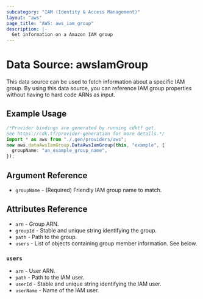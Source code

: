 ```yaml
---
subcategory: "IAM (Identity & Access Management)"
layout: "aws"
page_title: "AWS: aws_iam_group"
description: |-
  Get information on a Amazon IAM group
---
```


# Data Source: awsIamGroup

This data source can be used to fetch information about a specific
IAM group. By using this data source, you can reference IAM group
properties without having to hard code ARNs as input.

## Example Usage

```typescript
/*Provider bindings are generated by running cdktf get.
See https://cdk.tf/provider-generation for more details.*/
import * as aws from "./.gen/providers/aws";
new aws.dataAwsIamGroup.DataAwsIamGroup(this, "example", {
  groupName: "an_example_group_name",
});

```

## Argument Reference

* `groupName` - (Required) Friendly IAM group name to match.

## Attributes Reference

* `arn` - Group ARN.
* `groupId` - Stable and unique string identifying the group.
* `path` - Path to the group.
* `users` - List of objects containing group member information. See below.

### `users`

* `arn` - User ARN.
* `path` - Path to the IAM user.
* `userId` - Stable and unique string identifying the IAM user.
* `userName` - Name of the IAM user.
